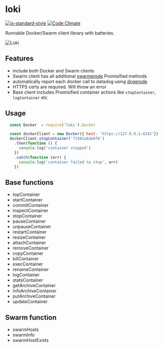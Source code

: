 # loki

[![js-standard-style](https://img.shields.io/badge/code%20style-standard-brightgreen.svg)](http://standardjs.com/)
[![Code Climate](https://codeclimate.com/github/Runnable/loki/badges/gpa.svg)](https://codeclimate.com/github/Runnable/loki)


Runnable Docker/Swarm client library with batteries.


![Loki](https://upload.wikimedia.org/wikipedia/commons/thumb/4/40/Processed_SAM_loki.jpg/360px-Processed_SAM_loki.jpg)


## Features

   * include both Docker and Swarm clients
   * Swarm client has all additional [swarmerode](https://github.com/Runnable/swarmerode) Promisified methods
   * automatically report each docker call to datadog using [dogerode](https://github.com/Runnable/dogerode)
   * HTTPS certs are required. Will throw an error
   * Base client includes Promisified container actions like `stopContainer`, `logContainer` etc


## Usage

```javascript
  const Docker  = require('loki').Docker

  const dockerClient = new Docker({ host: 'https://127.0.0.1:4242'})
  dockerClient.stopContainer('71501a8ab0f8')
    .then(function () {
      console.log('container stopped')
    })
    .catch(function (err) {
      console.log('container failed to stop', err)
    })

```

## Base functions

  - topContainer
  - startContainer
  - commitContainer
  - inspectContainer
  - stopContainer
  - pauseContainer
  - unpauseContainer
  - restartContainer
  - resizeContainer
  - attachContainer
  - removeContainer
  - copyContainer
  - killContainer
  - execContainer
  - renameContainer
  - logContainer
  - statsContainer
  - getArchiveContainer
  - infoArchiveContainer
  - putArchiveContainer
  - updateContainer


## Swarm function

  - swarmHosts
  - swarmInfo
  - swarmHostExists
